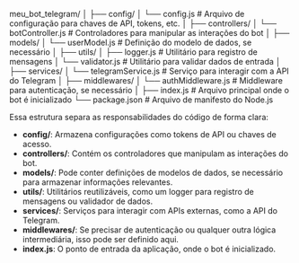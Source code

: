 meu_bot_telegram/
│
├── config/
│ └── config.js # Arquivo de configuração para chaves de API, tokens, etc.
│
├── controllers/
│ └── botController.js # Controladores para manipular as interações do bot
│
├── models/
│ └── userModel.js # Definição do modelo de dados, se necessário
│
├── utils/
│ ├── logger.js # Utilitário para registro de mensagens
│ └── validator.js # Utilitário para validar dados de entrada
│
├── services/
│ └── telegramService.js # Serviço para interagir com a API do Telegram
│
├── middlewares/
│ └── authMiddleware.js # Middleware para autenticação, se necessário
│
├── index.js # Arquivo principal onde o bot é inicializado
└── package.json # Arquivo de manifesto do Node.js

Essa estrutura separa as responsabilidades do código de forma clara:

- **config/**: Armazena configurações como tokens de API ou chaves de acesso.
- **controllers/**: Contém os controladores que manipulam as interações do bot.
- **models/**: Pode conter definições de modelos de dados, se necessário para armazenar informações relevantes.
- **utils/**: Utilitários reutilizáveis, como um logger para registro de mensagens ou validador de dados.
- **services/**: Serviços para interagir com APIs externas, como a API do Telegram.
- **middlewares/**: Se precisar de autenticação ou qualquer outra lógica intermediária, isso pode ser definido aqui.
- **index.js**: O ponto de entrada da aplicação, onde o bot é inicializado.
